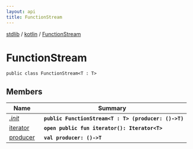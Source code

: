 ```yaml
---
layout: api
title: FunctionStream
---
```

[stdlib](../../index.md) / [kotlin](../index.md) / [FunctionStream](index.md)

# FunctionStream

```
public class FunctionStream<T : T> 
```

## Members

| Name | Summary |
|------|---------|
|[*.init*](_init_.md)|&nbsp;&nbsp;**`public FunctionStream<T : T> (producer: ()->T)`**<br>|
|[iterator](iterator.md)|&nbsp;&nbsp;**`open public fun iterator(): Iterator<T>`**<br>|
|[producer](producer.md)|&nbsp;&nbsp;**`val producer: ()->T`**<br>|
